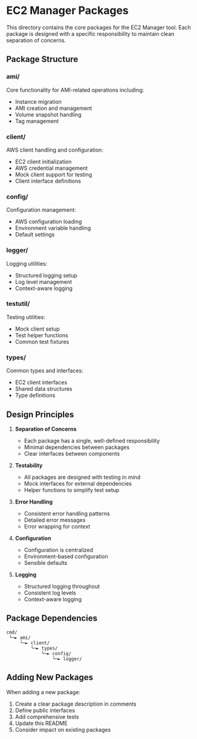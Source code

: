 # EC2 Manager Packages

This directory contains the core packages for the EC2 Manager tool. Each package is designed with a specific responsibility to maintain clean separation of concerns.

## Package Structure

### ami/
Core functionality for AMI-related operations including:
- Instance migration
- AMI creation and management
- Volume snapshot handling
- Tag management

### client/
AWS client handling and configuration:
- EC2 client initialization
- AWS credential management
- Mock client support for testing
- Client interface definitions

### config/
Configuration management:
- AWS configuration loading
- Environment variable handling
- Default settings

### logger/
Logging utilities:
- Structured logging setup
- Log level management
- Context-aware logging

### testutil/
Testing utilities:
- Mock client setup
- Test helper functions
- Common test fixtures

### types/
Common types and interfaces:
- EC2 client interfaces
- Shared data structures
- Type definitions

## Design Principles

1. **Separation of Concerns**
   - Each package has a single, well-defined responsibility
   - Minimal dependencies between packages
   - Clear interfaces between components

2. **Testability**
   - All packages are designed with testing in mind
   - Mock interfaces for external dependencies
   - Helper functions to simplify test setup

3. **Error Handling**
   - Consistent error handling patterns
   - Detailed error messages
   - Error wrapping for context

4. **Configuration**
   - Configuration is centralized
   - Environment-based configuration
   - Sensible defaults

5. **Logging**
   - Structured logging throughout
   - Consistent log levels
   - Context-aware logging

## Package Dependencies

```
cmd/
 └─► ami/
     └─► client/
         └─► types/
             └─► config/
                 └─► logger/
```

## Adding New Packages

When adding a new package:
1. Create a clear package description in comments
2. Define public interfaces
3. Add comprehensive tests
4. Update this README
5. Consider impact on existing packages
